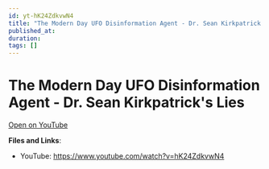 ```yaml
---
id: yt-hK24ZdkvwN4
title: "The Modern Day UFO Disinformation Agent - Dr. Sean Kirkpatrick's Lies"
published_at: 
duration: 
tags: []
---
```


# The Modern Day UFO Disinformation Agent - Dr. Sean Kirkpatrick's Lies

[Open on YouTube](https://www.youtube.com/watch?v=hK24ZdkvwN4)

**Files and Links**:
- YouTube: https://www.youtube.com/watch?v=hK24ZdkvwN4
